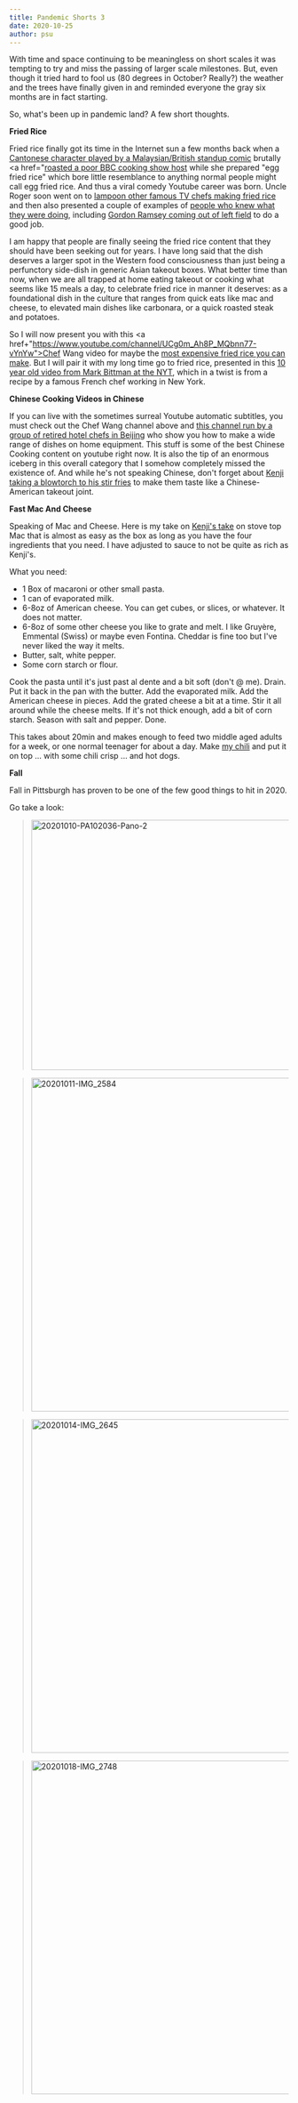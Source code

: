 ```yaml
---
title: Pandemic Shorts 3
date: 2020-10-25
author: psu
---
```


With time and space continuing to be meaningless on short scales it was tempting to try and miss the passing of larger scale milestones. But, even though it tried hard to fool us (80 degrees in October? Really?) the weather and the trees have finally given in and reminded everyone the gray six months are in fact starting.

So, what's been up in pandemic land? A few short thoughts.

**Fried Rice**

Fried rice finally got its time in the Internet sun a few months back when a <a href="https://www.youtube.com/c/mrnigelng/videos">Cantonese character played by a Malaysian/British standup comic</a> brutally <a href="<a href="https://www.youtube.com/watch?v=53me-ICi_f8">roasted a poor BBC cooking show host</a> while she prepared "egg fried rice" which bore little resemblance to anything normal people might call egg fried rice. And thus a viral comedy Youtube career was born. Uncle Roger soon went on to <a href="https://www.youtube.com/watch?v=t_KdbASIkB8">lampoon other famous TV chefs making fried rice</a> and then also presented a couple of examples of <a href="https://www.youtube.com/watch?v=F63Sldex_8I">people who knew what they were doing</a>, including <a href="https://www.youtube.com/watch?v=FrUfwpaNNIM">Gordon Ramsey coming out of left field</a> to do a good job.

I am happy that people are finally seeing the fried rice content that they should have been seeking out for years. I have long said that the dish deserves a larger spot in the Western food consciousness than just being a perfunctory side-dish in generic Asian takeout boxes. What better time than now, when we are all trapped at home eating takeout or cooking what seems like 15 meals a day, to celebrate fried rice in manner it deserves: as a foundational dish in the culture that ranges from quick eats like mac and cheese, to elevated main dishes like carbonara, or a quick roasted steak and potatoes.

So I will now present you with this <a href+"https://www.youtube.com/channel/UCg0m_Ah8P_MQbnn77-vYnYw">Chef Wang</a> video for maybe the <a href="https://www.youtube.com/watch?v=ZgdCMwDLhq0">most expensive fried rice you can make</a>. But I will pair it with my long time go to fried rice, presented in this <a href="https://www.youtube.com/watch?v=i2zMrOclu-o">10 year old video from Mark Bittman at the NYT</a>, which in a twist is from a recipe by a famous French chef working in New York.


**Chinese Cooking Videos in Chinese**

If you can live with the sometimes surreal Youtube automatic subtitles, you must check out the Chef Wang channel above and <a href="https://www.youtube.com/channel/UCBJmYv3Vf_tKcQr5_qmayXg">this channel run by a group of retired hotel chefs in Beijing</a> who show you how to make a wide range of dishes on home equipment. This stuff is some of the best Chinese Cooking content on youtube right now. It is also the tip of an enormous iceberg in this overall category that I somehow completely missed the existence of. And while he's not speaking Chinese, don't forget about <a href="https://www.youtube.com/watch?v=hcGRskPjQcU">Kenji taking a blowtorch to his stir fries</a> to make them taste like a Chinese-American takeout joint.

**Fast Mac And Cheese**

Speaking of Mac and Cheese. Here is my take on <a href="https://www.seriouseats.com/recipes/2015/10/the-food-labs-ultra-gooey-stovetop-mac-cheese.html">Kenji's take</a> on stove top Mac that is almost as easy as the box as long as you have the four ingredients that you need. I have adjusted to sauce to not be quite as rich as Kenji's.

What you need:

* 1 Box of macaroni or other small pasta. 
* 1 can of evaporated milk.
* 6-8oz of American cheese. You can get cubes, or slices, or whatever. It does not matter.
* 6-8oz of some other cheese you like to grate and melt. I like Gruyère, Emmental (Swiss) or maybe even Fontina. Cheddar is fine too but I've never liked the way it melts.
* Butter, salt, white pepper.
* Some corn starch or flour.

Cook the pasta until it's just past al dente and a bit soft (don't @ me). Drain. Put it back in the pan with the butter. Add the evaporated milk. Add the American cheese in pieces. Add the grated cheese a bit at a time. Stir it all around while the cheese melts. If it's not thick enough, add a bit of corn starch. Season with salt and pepper. Done.

This takes about 20min and makes enough to feed two middle aged adults for a week, or one normal teenager for about a day. Make <a href="http://mutable-states.com/my-chili.html">my chili</a> and put it on top ... with some chili crisp ... and hot dogs.

**Fall**

Fall in Pittsburgh has proven to be one of the few good things to hit in 2020.

Go take a look:

> <a data-flickr-embed="true" href="https://www.flickr.com/photos/79904144@N00/50446375532/in/album-72157716607343578/" title="20201010-PA102036-Pano-2"><img src="https://live.staticflickr.com/65535/50446375532_de5b853659_h.jpg" width="1600" height="450" alt="20201010-PA102036-Pano-2"></a><script async src="//embedr.flickr.com/assets/client-code.js" charset="utf-8"></script>

> <a data-flickr-embed="true" href="https://www.flickr.com/photos/79904144@N00/50502810183/in/album-72157716607343578/" title="20201011-IMG_2584"><img src="https://live.staticflickr.com/65535/50502810183_7e9a10e7e3_c.jpg" width="800" height="600" alt="20201011-IMG_2584"></a><script async src="//embedr.flickr.com/assets/client-code.js" charset="utf-8"></script>

> <a data-flickr-embed="true" href="https://www.flickr.com/photos/79904144@N00/50503529186/in/album-72157716607343578/" title="20201014-IMG_2645"><img src="https://live.staticflickr.com/65535/50503529186_da29573924_c.jpg" width="800" height="600" alt="20201014-IMG_2645"></a><script async src="//embedr.flickr.com/assets/client-code.js" charset="utf-8"></script>

> <a data-flickr-embed="true" href="https://www.flickr.com/photos/79904144@N00/50502811518/in/album-72157716607343578/" title="20201018-IMG_2748"><img src="https://live.staticflickr.com/65535/50502811518_3f375cba90_c.jpg" width="800" height="600" alt="20201018-IMG_2748"></a><script async src="//embedr.flickr.com/assets/client-code.js" charset="utf-8"></script>





